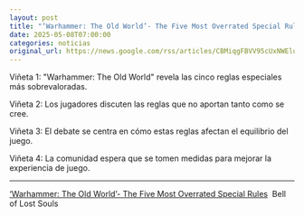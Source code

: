 ```yaml
---
layout: post
title: "‘Warhammer: The Old World’- The Five Most Overrated Special Rules - Bell of Lost Souls"
date: 2025-05-08T07:00:00
categories: noticias
original_url: https://news.google.com/rss/articles/CBMiqgFBVV95cUxNWEluYjRqRFFlYW1XSmRKT1BDQkRvbFZJUVFDamNDaTJIUlVFSTBmTjZDcUVEX0xmRlZUZkxrWV9QcVpkWUxHeHoteGdXV3lZanRUUTBmdVVGZHBDNVd1aVNZOXZDTHVoLTYzX21fRjdSY0ZjdWJYVXBGOUdQbDRoZkRHREZlczdyemJ2RW1VdXZ6WkRlY1BIRm9XaXJTSk4tcEg2OWhXNThRQQ?oc=5
---
```



Viñeta 1:
"Warhammer: The Old World" revela las cinco reglas especiales más sobrevaloradas.

Viñeta 2:
Los jugadores discuten las reglas que no aportan tanto como se cree.

Viñeta 3:
El debate se centra en cómo estas reglas afectan el equilibrio del juego.

Viñeta 4:
La comunidad espera que se tomen medidas para mejorar la experiencia de juego.


---


[‘Warhammer: The Old World’- The Five Most Overrated Special Rules](https://news.google.com/rss/articles/CBMiqgFBVV95cUxNWEluYjRqRFFlYW1XSmRKT1BDQkRvbFZJUVFDamNDaTJIUlVFSTBmTjZDcUVEX0xmRlZUZkxrWV9QcVpkWUxHeHoteGdXV3lZanRUUTBmdVVGZHBDNVd1aVNZOXZDTHVoLTYzX21fRjdSY0ZjdWJYVXBGOUdQbDRoZkRHREZlczdyemJ2RW1VdXZ6WkRlY1BIRm9XaXJTSk4tcEg2OWhXNThRQQ?oc=5)  Bell of Lost Souls